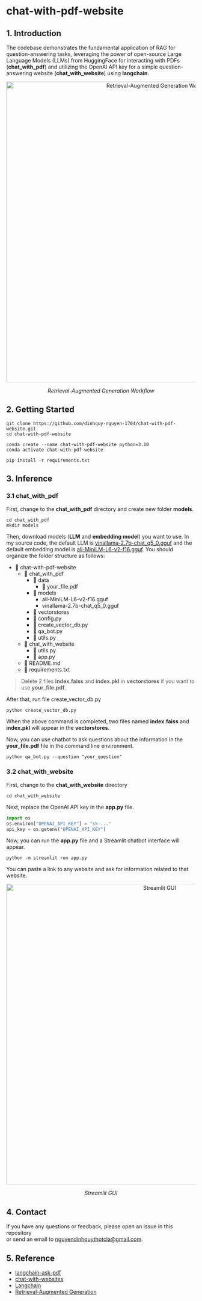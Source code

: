 # chat-with-pdf-website
## 1. Introduction
The codebase demonstrates the fundamental application of RAG for question-answering tasks, leveraging the power of open-source Large Language Models (LLMs) from HuggingFace for interacting with PDFs (**chat_with_pdf**) and utilizing the OpenAI API key for a simple question-answering website (**chat_with_website**) using **langchain**.
<p align="center">
  <img width="800" alt="Retrieval-Augmented Generation Workflow" src="https://github.com/dinhquy-nguyen-1704/chat-with-pdf-website/assets/127675330/e43d5c1c-bf8d-4275-bea8-3c9e9f3864b9">
</p>
<p align="center">
  <em>Retrieval-Augmented Generation Workflow</em>
</p>

## 2. Getting Started
```
git clone https://github.com/dinhquy-nguyen-1704/chat-with-pdf-website.git
cd chat-with-pdf-website
```
```
conda create --name chat-with-pdf-website python=3.10
conda activate chat-with-pdf-website
```
```
pip install -r requirements.txt
```
## 3. Inference
### 3.1 chat_with_pdf
First, change to the **chat_with_pdf** directory and create new folder **models**.
```
cd chat_with_pdf
mkdir models
```
Then, download models (**LLM** and **embedding model**) you want to use. In my source code, the default LLM is [vinallama-2.7b-chat_q5_0.gguf](vinallama-2.7b-chat_q5_0.gguf) and the default embedding model is [all-MiniLM-L6-v2-f16.gguf](https://huggingface.co/caliex/all-MiniLM-L6-v2-f16.gguf/tree/main). You should organize the folder structure as follows:

- 📁 chat-with-pdf-website
  - 📁 chat_with_pdf
    - 📂 data
      - 📄 your_file.pdf
    - 📁 models
      - all-MiniLM-L6-v2-f16.gguf
      - vinallama-2.7b-chat_q5_0.gguf
    - 📁 vectorstores
    - 🐍 config.py
    - 🐍 create_vector_db.py
    - 🐍 qa_bot.py
    - 🐍 utils.py
  - 📁 chat_with_website
    - 🐍 utils.py
    - 🐍 app.py
  - 📄 README.md
  - 📄 requirements.txt

> Delete 2 files **index.faiss** and **index.pkl** in **vectorstores** if you want to use **your_file.pdf**.

After that, run file create_vector_db.py
```
python create_vector_db.py
```
When the above command is completed, two files named **index.faiss** and **index.pkl** will appear in the **vectorstores**.

Now, you can use chatbot to ask questions about the information in the **your_file.pdf** file in the command line environment.
```
python qa_bot.py --question "your_question"
```

### 3.2 chat_with_website
First, change to the **chat_with_website** directory
```
cd chat_with_website
```
Next, replace the OpenAI API key in the **app.py** file.
```python
import os
os.environ["OPENAI_API_KEY"] = "sk-..."
api_key = os.getenv("OPENAI_API_KEY")
```
Now, you can run the **app.py** file and a Streamlit chatbot interface will appear.
```
python -m streamlit run app.py
```
You can paste a link to any website and ask for information related to that website.
<p align="center">
  <img width="800" alt="Streamlit GUI" src="https://github.com/dinhquy-nguyen-1704/chat-with-pdf-website/assets/127675330/22917f92-bca7-44dc-89e1-4c50ba44adfe">
</p>
<p align="center">
  <em>Streamlit GUI</em>
</p>

## 4. Contact
If you have any questions or feedback, please open an issue in this repository <br/>
or send an email to nguyendinhquythptcla@gmail.com.

## 5. Reference
- [langchain-ask-pdf](https://github.com/alejandro-ao/langchain-ask-pdf)
- [chat-with-websites](https://github.com/alejandro-ao/chat-with-websites)
- [Langchain](https://python.langchain.com/docs/get_started/introduction)
- [Retrieval-Augmented Generation](https://towardsdatascience.com/retrieval-augmented-generation-rag-from-theory-to-langchain-implementation-4e9bd5f6a4f2)
